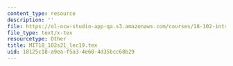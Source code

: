 ```yaml
---
content_type: resource
description: ''
file: https://ol-ocw-studio-app-qa.s3.amazonaws.com/courses/18-102-introduction-to-functional-analysis-spring-2021/18125c18a9eaf5a34e604d35bcc68b29_MIT18_102s21_lec19.tex
file_type: text/x-tex
resourcetype: Other
title: MIT18_102s21_lec19.tex
uid: 18125c18-a9ea-f5a3-4e60-4d35bcc68b29
---
```

